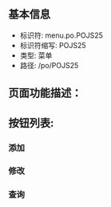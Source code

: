 
## 基本信息

- 标识符: menu.po.POJS25
- 标识符缩写: POJS25
- 类型: 菜单
- 路径: /po/POJS25

## 页面功能描述：





## 按钮列表:


### 添加



### 修改



### 查询



